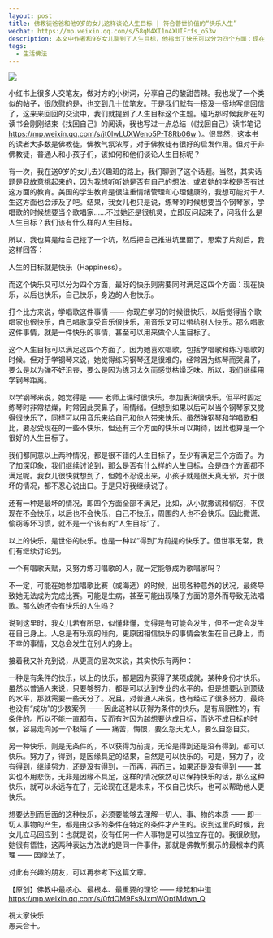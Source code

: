```yaml
---
layout: post
title: 佛教徒爸爸和他9岁的女儿这样谈论人生目标 | 符合普世价值的“快乐人生”
wechat: https://mp.weixin.qq.com/s/58qN4XI1n4XUIFrfs_o53w
description: 本文中作者和9岁女儿聊到了人生目标，他指出了快乐可以分为四个方面：现在快乐、未来快乐、个人快乐和他人快乐。并进一步指出快乐可以是有条件的，但也可以是无条件的。了解佛教中的因缘法理论，是实现无条件快乐的关键。
tags:
  - 生活佛法
---
```


![](../images/2023-06-02.jpeg)

小红书上很多人交笔友，做对方的小树洞，分享自己的酸甜苦辣。我也发了一个类似的帖子，很欣慰的是，也交到几十位笔友。于是我们就有一搭没一搭地写信回信了，这来来回回的交流中，我们就提到了人生目标这个主题。碰巧那时候我所在的读书会刚刚结束《找回自己》的阅读，我也写过一点总结（《找回自己》读书笔记 https://mp.weixin.qq.com/s/jt0lwLUXWeno5P-T8Rb06w ）。很显然，这本书的读者大多数是佛教徒，佛教气氛浓厚，对于佛教徒有很好的启发作用。但对于非佛教徒，普通人和小孩子们，该如何和他们谈论人生目标呢？

有一次，我在送9岁的女儿去兴趣班的路上，我们聊到了这个话题。当然，其实话题是我故意挑起来的，因为我想听听她是否有自己的想法，或者她的学校是否有过这方面的教育。美国的学生教育是很注重情绪管理和心理健康的，我想可能对于人生这方面也会涉及了吧。结果，我女儿也只是说，练琴的时候想要当个钢琴家，学唱歌的时候想要当个歌唱家……不过她还是很机灵，立即反问起来了，问我什么是人生目标？我们该有什么样的人生目标。

所以，我也算是给自己挖了一个坑，然后把自己推进坑里面了。思索了片刻后，我这样回答：

人生的目标就是快乐（Happiness）。

而这个快乐又可以分为四个方面，最好的快乐则需要同时满足这四个方面：现在快乐，以后也快乐，自己快乐，身边的人也快乐。

打个比方来说，学唱歌这件事情 —— 你现在学习的时候很快乐，以后觉得当个歌唱家也很快乐，自己唱歌享受音乐很快乐，用音乐又可以带给别人快乐。那么唱歌这件事情，就是一件快乐的事情，甚至可以用来做个人生目标了。

这个人生目标可以满足这四个方面了。因为她喜欢唱歌，包括学唱歌和练习唱歌的时候。但对于学钢琴来说，她觉得练习钢琴还是很难的，经常因为练琴而哭鼻子，要么是以为弹不好沮丧，要么是因为练习太久而感觉枯燥乏味。所以，我们继续用学钢琴距离。

以学钢琴来说，她觉得是 —— 老师上课时很快乐，参加表演很快乐，但平时固定练琴时非常枯燥，时常因此哭鼻子，闹情绪。但想到如果以后可以当个钢琴家又觉得很快乐了，同样可以用音乐来给自己和他人带来快乐。虽然弹钢琴和学唱歌相比，要忍受现在的一些不快乐，但还有三个方面的快乐可以期待，因此也算是一个很好的人生目标了。

我们都同意以上两种情况，都是很不错的人生目标了，至少有满足三个方面了。为了加深印象，我们继续讨论到，那么是否有什么样的人生目标，会是四个方面都不满足呢。我女儿很快就想到了，但她不忍说出来，小孩子就是很天真无邪，对于很坏的情况，都不忍心说出口。于是只好我继续说了。

还有一种是最坏的情况，即四个方面全部不满足，比如，从小就撒谎和偷窃，不仅现在不会快乐，以后也不会快乐，自己不快乐，周围的人也不会快乐。因此撒谎、偷窃等坏习惯，就不是一个该有的“人生目标”了。

以上的快乐，是世俗的快乐。也是一种以“得到”为前提的快乐了。但世事无常，我们有继续讨论到。

一个有唱歌天赋，又努力练习唱歌的人，就一定能够成为歌唱家吗？

不一定，可能在她参加唱歌比赛（或海选）的时候，出现各种意外的状况，最终导致她无法成为完成比赛。可能是生病，甚至可能出现嗓子方面的意外而导致无法唱歌。那么她还会有快乐的人生吗？

说到这里时，我女儿若有所思，似懂非懂，觉得是有可能会发生，但不一定会发生在自己身上。人总是有乐观的倾向，更原因相信快乐的事情会发生在自己身上，而不幸的事情，又总会发生在别人的身上。

接着我又补充到说，从更高的层次来说，其实快乐有两种：

一种是有条件的快乐，以上的快乐，都是因为获得了某项成就，某种身份才快乐。虽然以普通人来说，只要够努力，都是可以达到专业的水平的，但是想要达到顶级的水平，那就需要一些天分了。况且，对普通人来说，也有经过了很多努力，最终也没有“成功”的少数案例 —— 因此这种以获得为条件的快乐，是有局限性的，有条件的。所以不能一直都有，反而有时因为越想要达成目标，而达不成目标的时候，容易走向另一个极端了 —— 痛苦，悔恨，要么怨天尤人，要么自怨自艾。

另一种快乐，则是无条件的，不以获得为前提，无论是得到还是没有得到，都可以快乐。努力了，得到，是因缘具足的结果，自然是可以快乐的。可是，努力了，没有得到，继续努力，还是没有得到，一而再，再而三，如果还是没有得到 —— 其实也不用悲伤，无非是因缘不具足，这样的情况依然可以保持快乐的话，那么这种快乐，就可以永远存在了，无论现在还是未来，不仅自己快乐，也可以帮助他人更快乐。

想要达到而后面的这种快乐，必须要能够去理解一切人、事、物的本质 —— 即一切人事物的产生，都是由众多的条件在特定的条件才产生的。说到这里的时候，我女儿立马回应到：也就是说，没有任何一件人事物是可以独立存在的。我很欣慰，她很有悟性，这两种表达方法说的是同一件事件，那就是佛教所揭示的最根本的真理 —— 因缘法了。

对此有兴趣的朋友，可以再参考下这篇文章。

【原创】佛教中最核心、最根本、最重要的理论 —— 缘起和中道 https://mp.weixin.qq.com/s/0fdOM9Fs9JxmWOpfMdwn_Q

祝大家快乐<br>
愚夫合十。
